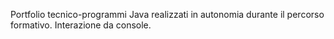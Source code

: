 Portfolio tecnico-programmi Java realizzati in autonomia durante il percorso formativo. Interazione da console.
